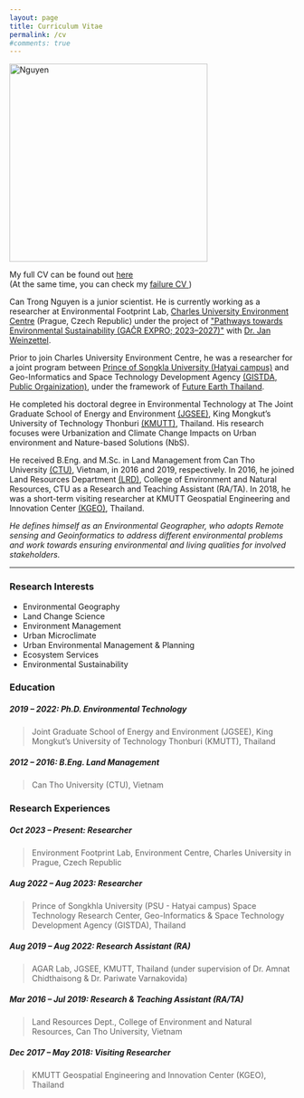 ```yaml
---
layout: page
title: Curriculum Vitae
permalink: /cv
#comments: true
---
```


<img src="{{site.baseurl}}/assets/images/Profile_nguyen_01.jpg" alt="Nguyen" style="width: 350px"/>

My full CV can be found out <a href="https://docs.google.com/document/d/1WfDsR307eWinxXHo8zVZfSaO4xPcsedD/edit?usp=sharing&ouid=110358112673854373714&rtpof=true&sd=true"> here </a> 
<br>
(At the same time, you can check my <a href="https://docs.google.com/document/d/1KKFG0R_GdvoihzwFyTeQ7WHtc6dxCbxG/edit?usp=sharing&ouid=110358112673854373714&rtpof=true&sd=true"> failure CV </a>)
<br>

Can Trong Nguyen is a junior scientist. He is currently working as a researcher at Environmental Footprint Lab, [Charles University Environment Centre](https://czp.cuni.cz/en/) (Prague, Czech Republic) under the project of ["Pathways towards Environmental Sustainability (GAČR EXPRO; 2023–2027)"](https://czp.cuni.cz/en/projects/pathways-towards-environmental-sustainability-gacr-expro-2023-2027) with [Dr. Jan Weinzettel](https://czp.cuni.cz/en/about-us/staff/jan-weinzettel). 

Prior to join Charles University Environment Centre, he was a researcher for a joint program between [Prince of Songkla University (Hatyai campus)](https://en.psu.ac.th/) and Geo-Informatics and Space Technology Development Agency [(GISTDA, Public Orgainization)](https://www.gistda.or.th/home.php?lang=EN), under the framework of [Future Earth Thailand](https://www.futureearththailand.org/frontpage). 

He completed his doctoral degree in Environmental Technology at The Joint Graduate School of Energy and Environment [(JGSEE)](https://www.jgsee.kmutt.ac.th/v3/), King Mongkut’s University of Technology Thonburi [(KMUTT)](https://www.kmutt.ac.th/en/), Thailand. His research focuses were Urbanization and Climate Change Impacts on Urban environment and Nature-based Solutions (NbS).

He received B.Eng. and M.Sc. in Land Management from Can Tho University [(CTU)](https://en.ctu.edu.vn/), Vietnam, in 2016 and 2019, respectively. In 2016, he joined Land Resources Department [(LRD)](https://lrd.ctu.edu.vn/en/), College of Environment and Natural Resources, CTU as a Research and Teaching Assistant (RA/TA). In 2018, he was a short-term visiting researcher at KMUTT Geospatial Engineering and Innovation Center [(KGEO)](http://kgeo.org/kgeo/), Thailand.

<i>He defines himself as an Environmental Geographer, who adopts Remote sensing and Geoinformatics to address different environmental problems and work towards ensuring environmental and living qualities for involved stakeholders.</i>
 
<hr>

### Research Interests
* Environmental Geography 
* Land Change Science 
* Environment Management 
* Urban Microclimate 
* Urban Environmental Management & Planning 
* Ecosystem Services 
* Environmental Sustainability


### Education  
##### 2019 – 2022: Ph.D. Environmental Technology
> Joint Graduate School of Energy and Environment (JGSEE), King Mongkut’s University of Technology Thonburi (KMUTT), Thailand

##### 2012 – 2016: B.Eng. Land Management 
> Can Tho University (CTU), Vietnam


### Research Experiences
##### Oct 2023 – Present: Researcher 
> Environment Footprint Lab, Environment Centre, Charles University in Prague, Czech Republic

##### Aug 2022 – Aug 2023: Researcher 
> Prince of Songkhla University (PSU - Hatyai campus)
> Space Technology Research Center, Geo-Informatics & Space Technology Development Agency (GISTDA), Thailand

##### Aug 2019 – Aug 2022: Research Assistant (RA) 
> AGAR Lab, JGSEE, KMUTT, Thailand (under supervision of Dr. Amnat Chidthaisong & Dr. Pariwate Varnakovida)

##### Mar 2016 – Jul 2019: Research & Teaching Assistant (RA/TA)
> Land Resources Dept., College of Environment and Natural Resources, Can Tho University, Vietnam 

##### Dec 2017 – May 2018: Visiting Researcher
> KMUTT Geospatial Engineering and Innovation Center (KGEO), Thailand 



